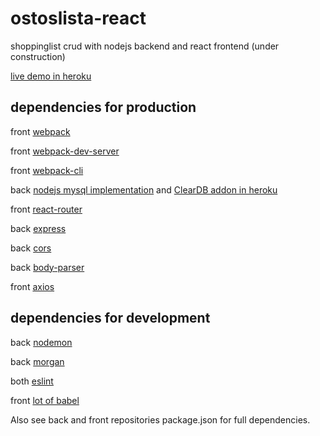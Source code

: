 # ostoslista-react
shoppinglist crud with nodejs backend and react frontend (under construction)

[live demo in heroku](https://stormy-encarpment-74299.herokuapp.com/)

## dependencies for production

front [webpack](https://www.npmjs.com/package/webpack)

front [webpack-dev-server](https://github.com/webpack/webpack-dev-server)

front [webpack-cli](https://www.npmjs.com/package/webpack-cli)

back [nodejs mysql implementation](https://github.com/mysqljs/mysql) and [ClearDB addon in heroku](https://devcenter.heroku.com/articles/cleardb)

front [react-router](https://github.com/ReactTraining/react-router)

back [express](https://expressjs.com/)

back [cors](https://github.com/expressjs/cors)

back [body-parser](https://github.com/expressjs/body-parser)

front [axios](https://www.npmjs.com/package/axios)

## dependencies for development

back [nodemon](https://github.com/remy/nodemon)

back [morgan](https://github.com/expressjs/morgan)

both [eslint](https://www.npmjs.com/package/eslint-plugin-react)

front [lot of babel](https://github.com/babel)


Also see back and front repositories package.json for full dependencies.


